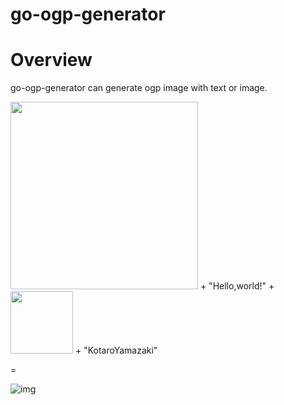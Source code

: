 # go-ogp-generator

# Overview

go-ogp-generator can generate ogp image with text or image.

<img src="https://user-images.githubusercontent.com/7589567/144632239-9ecc752b-bc44-4ddc-ab4d-a3769629a891.png" width="300">
+
"Hello,world!"
+
<img src="https://user-images.githubusercontent.com/7589567/144632750-db415550-3622-473e-a17e-ed1626124d23.png" width="100">
+
"KotaroYamazaki"

= 

![img](https://user-images.githubusercontent.com/7589567/144632703-e2772c86-fe0f-4715-856e-ce2f37e092b5.jpeg)

